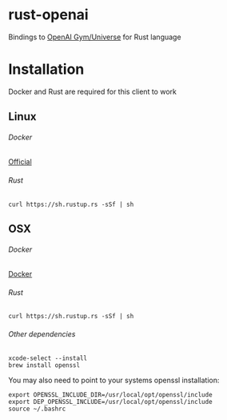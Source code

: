 # rust-openai
Bindings to [OpenAI Gym/Universe](https://github.com/openai/universe) for Rust language

# Installation

Docker and Rust are required for this client to work

## Linux

###### Docker

[Official](https://www.digitalocean.com/community/tutorials/how-to-install-and-use-docker-on-ubuntu-16-04)

###### Rust

    curl https://sh.rustup.rs -sSf | sh

##  OSX

###### Docker

[Docker](https://docs.docker.com/docker-for-mac/)

###### Rust

    curl https://sh.rustup.rs -sSf | sh

###### Other dependencies

    xcode-select --install
    brew install openssl

You may also need to point to your systems openssl installation:

    export OPENSSL_INCLUDE_DIR=/usr/local/opt/openssl/include
    export DEP_OPENSSL_INCLUDE=/usr/local/opt/openssl/include
    source ~/.bashrc
